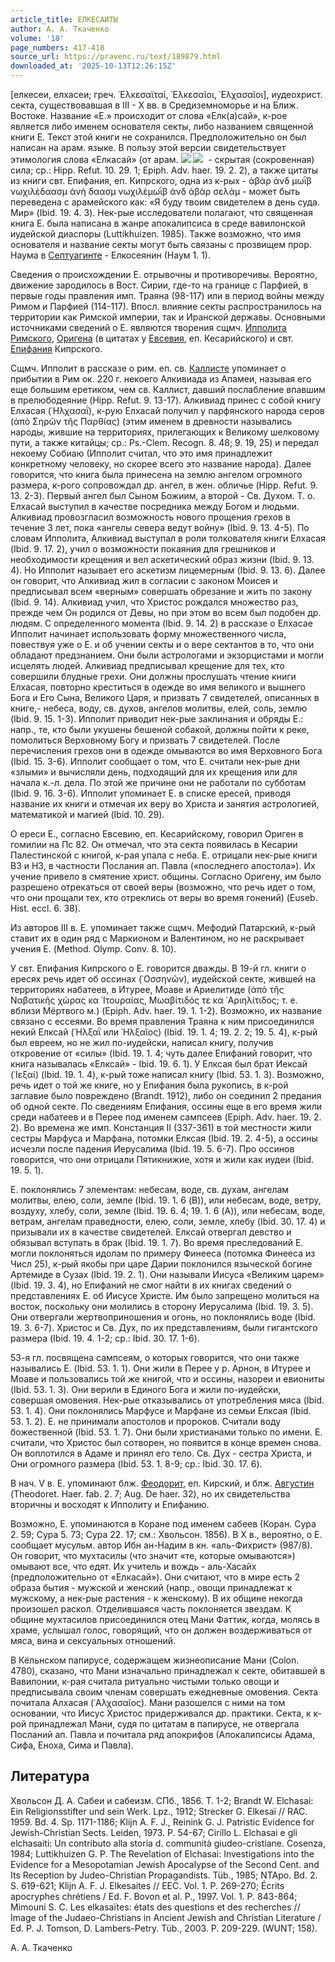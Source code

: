 ```yaml
---
article_title: ЕЛКЕСАИТЫ
author: А. А. Ткаченко
volume: '18'
page_numbers: 417-418
source_url: https://pravenc.ru/text/189879.html
downloaded_at: '2025-10-13T12:26:15Z'
---
```


[елкесеи, елхасеи; греч. ῾Ελκεσαϊταί, ᾿Ελκεσαῖοι, ῾Ελχασαῖοι], иудеохрист. секта, существовавшая в III - X вв. в Средиземноморье и на Ближ. Востоке. Название «Е.» происходит от слова «Елк(а)сай», к-рое является либо именем основателя секты, либо названием священной книги Е. Текст этой книги не сохранился. Предположительно он был написан на арам. языке. В пользу этой версии свидетельствует этимология слова «Елкасай» (от арам. ![](<https://pravenc.ru/char/2712331/ysk /image.png>) ![](<https://pravenc.ru/char/2712331/ lyj/image.png>)  - скрытая (сокровенная) сила; ср.: Hipp. Refut. 10. 29. 1; Epiph. Adv. haer. 19. 2. 2), а также цитаты из книги свт. Епифания, еп. Кипрского, одна из к-рых - ἀβὰρ ἀνδ μωῒβ νωχιλὲδαασμ ἀνὴ δαασμ νωχιλὲμωῒβ ἀνδ ἀβὰρ σελάμ - может быть переведена с арамейского как: «Я буду твоим свидетелем в день суда. Мир» (Ibid. 19. 4. 3). Нек-рые исследователи полагают, что священная книга Е. была написана в жанре апокалипсиса в среде вавилонской иудейской диаспоры (Luttikhuizen. 1985). Также возможно, что имя основателя и название секты могут быть связаны с прозвищем прор. Наума в [Септуагинте](https://pravenc.ru/text/Септуагинта.html) - Елкосеянин (Наум 1. 1).

Сведения о происхождении Е. отрывочны и противоречивы. Вероятно, движение зародилось в Вост. Сирии, где-то на границе с Парфией, в первые годы правления имп. Траяна (98-117) или в период войны между Римом и Парфией (114-117). Впосл. влияние секты распространилось на территории как Римской империи, так и Иранской державы. Основными источниками сведений о Е. являются творения сщмч. [Ипполита Римского](<https://pravenc.ru/text/Ипполита Римского.html>), [Оригена](https://pravenc.ru/text/Ориген.html) (в цитатах у [Евсевия](https://pravenc.ru/text/Евсевий.html), еп. Кесарийского) и свт. [Епифания](https://pravenc.ru/text/Епифаний.html) Кипрского.

Сщмч. Ипполит в рассказе о рим. еп. св. [Каллисте](https://pravenc.ru/text/Каллисте.html) упоминает о прибытии в Рим ок. 220 г. некоего Алкивиада из Апамеи, называя его еще большим еретиком, чем св. Каллист, давший послабление впавшим в прелюбодеяние (Hipp. Refut. 9. 13-17). Алкивиад принес с собой книгу Елхасая (᾿Ηλχασαΐ), к-рую Елхасай получил у парфянского народа серов (ἀπὸ Σηρῶν τῆς Παρθίας) (этим именем в древности назывались народы, жившие на территориях, прилегающих к Великому шелковому пути, а также китайцы; ср.: Ps.-Clem. Recogn. 8. 48; 9. 19, 25) и передал некоему Собиаю (Ипполит считал, что это имя принадлежит конкретному человеку, но скорее всего это название народа). Далее говорится, что книга была принесена на землю ангелом огромного размера, к-рого сопровождал др. ангел, в жен. обличье (Hipp. Refut. 9. 13. 2-3). Первый ангел был Сыном Божиим, а второй - Св. Духом. Т. о. Елхасай выступил в качестве посредника между Богом и людьми. Алкивиад провозгласил возможность нового прощения грехов в течение 3 лет, пока «ангелы севера ведут войну» (Ibid. 9. 13. 4-5). По словам Ипполита, Алкивиад выступал в роли толкователя книги Елхасая (Ibid. 9. 17. 2), учил о возможности покаяния для грешников и необходимости крещения и вел аскетический образ жизни (Ibid. 9. 13. 4). Но Ипполит называет его аскетизм лицемерным (Ibid. 9. 13. 6). Далее он говорит, что Алкивиад жил в согласии с законом Моисея и предписывал всем «верным» совершать обрезание и жить по закону (Ibid. 9. 14). Алкивиад учил, что Христос рождался множество раз, прежде чем Он родился от Девы, но при этом во всем был подобен др. людям. С определенного момента (Ibid. 9. 14. 2) в рассказе о Елхасае Ипполит начинает использовать форму множественного числа, повествуя уже о Е. и об учении секты и о вере сектантов в то, что они обладают предзнанием. Они были астрологами и экзорцистами и могли исцелять людей. Алкивиад предписывал крещение для тех, кто совершили блудные грехи. Они должны прослушать чтение книги Елхасая, повторно креститься в одежде во имя великого и вышнего Бога и Его Сына, Великого Царя, и призвать 7 свидетелей, описанных в книге,- небеса, воду, св. духов, ангелов молитвы, елей, соль, землю (Ibid. 9. 15. 1-3). Ипполит приводит нек-рые заклинания и обряды Е.: напр., те, кто были укушены бешеной собакой, должны пойти к реке, помолиться Верховному Богу и призвать 7 свидетелей. После перечисления грехов они в одежде омываются во имя Верховного Бога (Ibid. 15. 3-6). Ипполит сообщает о том, что Е. считали нек-рые дни «злыми» и вычисляли день, подходящий для их крещения или для начала к.-л. дела. По этой же причине они не работали по субботам (Ibid. 9. 16. 3-6). Ипполит упоминает Е. в списке ересей, приводя название их книги и отмечая их веру во Христа и занятия астрологией, математикой и магией (Ibid. 10. 29).

О ереси Е., согласно Евсевию, еп. Кесарийскому, говорил Ориген в гомилии на Пс 82. Он отмечал, что эта секта появилась в Кесарии Палестинской с книгой, к-рая упала с неба. Е. отрицали нек-рые книги ВЗ и НЗ, в частности Послания ап. Павла («последнего апостола»). Их учение привело в смятение христ. общины. Согласно Оригену, им было разрешено отрекаться от своей веры (возможно, что речь идет о том, что они прощали тех, кто отреклись от веры во время гонений) (Euseb. Hist. eccl. 6. 38).

Из авторов III в. Е. упоминает также сщмч. Мефодий Патарский, к-рый ставит их в один ряд с Маркионом и Валентином, но не раскрывает учения Е. (Method. Olymp. Conv. 8. 10).

У свт. Епифания Кипрского о Е. говорится дважды. В 19-й гл. книги о ересях речь идет об оссинах (᾿Οσσηνῶν), иудейской секте, жившей на территориях набатеев, в Итурее, Моаве и Ариелитиде (ἀπὸ τῆς Ναβατικῆς χώρας κα ᾿Ιτουραίας, Μωαβίτιδός τε κα ᾿Αριηλίτιδος; т. е. вблизи Мёртвого м.) (Epiph. Adv. haer. 19. 1. 1-2). Возможно, их название связано с ессеями. Во время правления Траяна к ним присоединился некий Елксай (᾿Ηλξαῒ или ᾿Ηλξαῖος) (Ibid. 19. 1. 4; 19. 2. 2; 19. 5. 4), к-рый был евреем, но не жил по-иудейски, написал книгу, получив откровение от «силы» (Ibid. 19. 1. 4; чуть далее Епифаний говорит, что книга называлась «Елксай» - Ibid. 19. 6. 1). У Елксая был брат Иексай (᾿Ιεξαί) (Ibid. 19. 1. 4), к-рый тоже написал книгу (Ibid. 53. 1. 3). Возможно, речь идет о той же книге, но у Епифания была рукопись, в к-рой заглавие было повреждено (Brandt. 1912), либо он соединил 2 предания об одной секте. По сведениям Епифания, оссины еще в его время жили среди набатеев и в Перее под именем сампсеев (Epiph. Adv. haer. 19. 2. 2). Во времена же имп. Констанция II (337-361) в той местности жили сестры Марфуса и Марфана, потомки Елксая (Ibid. 19. 2. 4-5), а оссины исчезли после падения Иерусалима (Ibid. 19. 5. 6-7). Про оссинов говорится, что они отрицали Пятикнижие, хотя и жили как иудеи (Ibid. 19. 5. 1).

Е. поклонялись 7 элементам: небесам, воде, св. духам, ангелам молитвы, елею, соли, земле (Ibid. 19. 1. 6 (В)), или небесам, воде, ветру, воздуху, хлебу, соли, земле (Ibid. 19. 6. 4; 19. 1. 6 (А)), или небесам, воде, ветрам, ангелам праведности, елею, соли, земле, хлебу (Ibid. 30. 17. 4) и призывали их в качестве свидетелей. Елксай отвергал девство и обязывал вступать в брак (Ibid. 19. 1. 7). Во время преследований Е. могли поклоняться идолам по примеру Финееса (потомка Финееса из Числ 25), к-рый якобы при царе Дарии поклонился языческой богине Артемиде в Сузах (Ibid. 19. 2. 1). Они называли Иисуса «Великим царем» (Ibid. 19. 3. 4), но Епифаний не смог найти в их книгах сведений о представлениях Е. об Иисусе Христе. Им было запрещено молиться на восток, поскольку они молились в сторону Иерусалима (Ibid. 19. 3. 5). Они отвергали жертвоприношения и огонь, но поклонялись воде (Ibid. 19. 3. 6-7). Христос и Св. Дух, по их представлениям, были гигантского размера (Ibid. 19. 4. 1-2; ср.: Ibid. 30. 17. 1-6).

53-я гл. посвящена сампсеям, о которых говорится, что они также назывались Е. (Ibid. 53. 1. 1). Они жили в Перее у р. Арнон, в Итурее и Моаве и пользовались той же книгой, что и оссины, назореи и евиониты (Ibid. 53. 1. 3). Они верили в Единого Бога и жили по-иудейски, совершая омовения. Нек-рые отказывались от употребления мяса (Ibid. 53. 1. 4). Они поклонялись Марфусе и Марфане из семьи Елксая (Ibid. 53. 1. 2). Е. не принимали апостолов и пророков. Считали воду божественной (Ibid. 53. 1. 7). Они были христианами только по имени. Е. считали, что Христос был сотворен, но появится в конце времен снова. Он воплотился в Адаме и принял его тело. Св. Дух - сестра Христа, и Они огромного размера (Ibid. 53. 1. 8-9; ср.: Ibid. 30. 17. 6).

В нач. V в. Е. упоминают блж. [Феодорит](https://pravenc.ru/text/Феодорит.html), еп. Кирский, и блж. [Августин](https://pravenc.ru/text/Августин.html) (Theodoret. Haer. fab. 2. 7; Aug. De haer. 32), но их свидетельства вторичны и восходят к Ипполиту и Епифанию.

Возможно, Е. упоминаются в Коране под именем сабеев (Коран. Сура 2. 59; Сура 5. 73; Сура 22. 17; см.: Хвольсон. 1856). В X в., вероятно, о Е. сообщает мусульм. автор Ибн ан-Надим в кн. «аль-Фихрист» (987/8). Он говорит, что мухтасилы (что значит «те, которые омываются») омывают все, что едят. Их учитель и вождь - аль-Хасайх (предположительно от «Елкасай»). Они считают, что в мире есть 2 образа бытия - мужской и женский (напр., овощи принадлежат к мужскому, а нек-рые растения - к женскому). В их общине некогда произошел раскол. Отделившаяся часть поклоняется звездам. К общине мухтасилов присоединился отец Мани Фаттик, когда, молясь в храме, услышал голос, говорящий, что он должен воздерживаться от мяса, вина и сексуальных отношений.

В Кёльнском папирусе, содержащем жизнеописание Мани (Colon. 4780), сказано, что Мани изначально принадлежал к секте, обитавшей в Вавилонии, к-рая считала ритуально чистыми только овощи и предписывала своим членам совершать ежедневные омовения. Секта почитала Алхасая (᾿Αλχασαῖος). Мани разошелся с ними на том основании, что Иисус Христос придерживался др. практики. Секта, к к-рой принадлежал Мани, судя по цитатам в папирусе, не отвергала Посланий ап. Павла и почитала ряд апокрифов (Апокалипсисы Адама, Сифа, Еноха, Сима и Павла).

## Литература

Хвольсон Д. А. Сабеи и сабеизм. СПб., 1856. Т. 1-2; Brandt W. Elchasai: Ein Religionsstifter und sein Werk. Lpz., 1912; Strecker G. Elkesaï // RAC. 1959. Bd. 4. Sp. 1171-1186; Klijn A. F. J., Reinink G. J. Patristic Evidence for Jewish-Christian Sects. Leiden, 1973. P. 54-67; Cirillo L. Elchasai e gli elchasaiti: Un contributo alla storia d. communità giudeo-cristiane. Cosenza, 1984; Luttikhuizen G. P. The Revelation of Elchasai: Investigations into the Evidence for a Mesopotamian Jewish Apocalypse of the Second Cent. and Its Reception by Judeo-Christian Propagandists. Tüb., 1985; NTApo. Bd. 2. S. 619-621; Klijn A. F. J. Elkesaites // EEC. Vol. 1. P. 269-270; Écrits apocryphes chrétiens / Ed. F. Bovon et al. P., 1997. Vol. 1. P. 843-864; Mimouni S. C. Les elkasaïtes: états des questions et des recherches // Image of the Judaeo-Christians in Ancient Jewish and Christian Literature / Ed. P. J. Tomson, D. Lambers-Petry. Tüb., 2003. P. 209-229. (WUNT; 158).

А. А. Ткаченко
